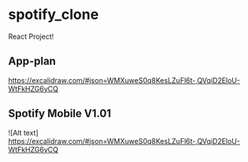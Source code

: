 # spotify_clone

React Project!

## App-plan

https://excalidraw.com/#json=WMXuweS0q8KesLZuFl6t-,QVqiD2EloU-WtFkHZG6yCQ

## Spotify Mobile V1.01

![Alt text] https://excalidraw.com/#json=WMXuweS0q8KesLZuFl6t-,QVqiD2EloU-WtFkHZG6yCQ
